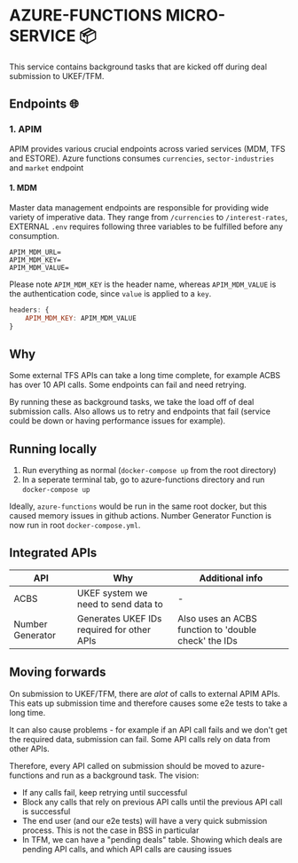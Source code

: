 # AZURE-FUNCTIONS MICRO-SERVICE 📦️
This service contains background tasks that are kicked off during deal submission to UKEF/TFM.

## Endpoints 🌐
### 1. APIM
APIM provides various crucial endpoints across varied services (MDM, TFS and ESTORE).
Azure functions consumes `currencies`, `sector-industries` and `market` endpoint
#### 1. MDM
Master data management endpoints are responsible for providing wide variety of imperative data.
They range from `/currencies` to `/interest-rates`, EXTERNAL `.env` requires following three variables
to be fulfilled before any consumption.

```shell
APIM_MDM_URL=
APIM_MDM_KEY=
APIM_MDM_VALUE=
```

Please note `APIM_MDM_KEY` is the header name, whereas `APIM_MDM_VALUE` is the authentication code, since `value` is applied to a `key`.

```javascript
headers: {
    APIM_MDM_KEY: APIM_MDM_VALUE
}
```

## Why
Some external TFS APIs can take a long time complete, for example ACBS has over 10 API calls. Some endpoints can fail and need retrying.

By running these as background tasks, we take the load off of deal submission calls. Also allows us to retry and endpoints that fail (service could be down or having performance issues for example).

## Running locally
1. Run everything as normal (`docker-compose up` from the root directory)
2. In a seperate terminal tab, go to azure-functions directory and run `docker-compose up`

Ideally, `azure-functions` would be run in the same root docker, but this caused memory issues in github actions.
Number Generator Function is now run in root `docker-compose.yml`.

## Integrated APIs
| API              | Why                                        | Additional info                                      |
| ---------------- | ------------------------------------------ | ---------------------------------------------------- |
| ACBS             | UKEF system we need to send data to        | -                                                    |
| Number Generator | Generates UKEF IDs required for other APIs | Also uses an ACBS function to 'double check' the IDs |

## Moving forwards
On submission to UKEF/TFM, there are _alot_ of calls to external APIM APIs. This eats up submission time and therefore causes some e2e tests to take a long time.

It can also cause problems - for example if an API call fails and we don't get the required data, submission can fail. Some API calls rely on data from other APIs.

Therefore, every API called on submission should be moved to azure-functions and run as a background task. The vision:

- If any calls fail, keep retrying until successful
- Block any calls that rely on previous API calls until the previous API call is successful
- The end user (and our e2e tests) will have a very quick submission process. This is not the case in BSS in particular
- In TFM, we can have a "pending deals" table. Showing which deals are pending API calls, and which API calls are causing issues